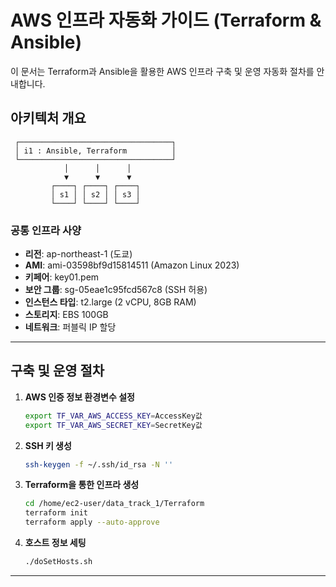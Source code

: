 # AWS 인프라 자동화 가이드 (Terraform & Ansible)

이 문서는 Terraform과 Ansible을 활용한 AWS 인프라 구축 및 운영 자동화 절차를 안내합니다.

## 아키텍처 개요
```
 ┌──────────────────────────────────┐ 
 │ i1 : Ansible, Terraform          │
 └──────────────────────────────────┘
            │      │      │
            ▼      ▼      ▼
         ┌────┐ ┌────┐ ┌────┐
         │ s1 │ │ s2 │ │ s3 │                
         └────┘ └────┘ └────┘
```

### 공통 인프라 사양
- **리전**: ap-northeast-1 (도쿄)
- **AMI**: ami-03598bf9d15814511 (Amazon Linux 2023)
- **키페어**: key01.pem
- **보안 그룹**: sg-05eae1c95fcd567c8 (SSH 허용)
- **인스턴스 타입**: t2.large (2 vCPU, 8GB RAM)
- **스토리지**: EBS 100GB
- **네트워크**: 퍼블릭 IP 할당

---

## 구축 및 운영 절차

1. **AWS 인증 정보 환경변수 설정**
   ```bash
   export TF_VAR_AWS_ACCESS_KEY=AccessKey값
   export TF_VAR_AWS_SECRET_KEY=SecretKey값
   ```

2. **SSH 키 생성**
   ```bash
   ssh-keygen -f ~/.ssh/id_rsa -N ''
   ```

3. **Terraform을 통한 인프라 생성**
   ```bash
   cd /home/ec2-user/data_track_1/Terraform
   terraform init
   terraform apply --auto-approve
   ```

4. **호스트 정보 세팅**
   ```bash
   ./doSetHosts.sh
   ```

---
